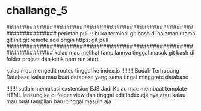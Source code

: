 # challange_5
#######################################################################
perintah pull ::
buka terminal git bash di halaman utama
git init
git remote add origin https:
git pull
######################################################################
kalau mau melihat tampilannya tinggal masuk git bash di folder project dan ketik
npm run start

kalau mau mengedit routes tinggal ke index.js
!!!!!!!!  Sudah Terhubung Database
kalau mau buat database yang sama tingal minggrate database

!!!!!!! sudah memakasi exstension EJS
Jadi Kalau mau membuat template HTML lansung ke di folder view dan tinggal edit index.ejs nya atau kalau mau buat tampilan baru tinggal masuin aja
